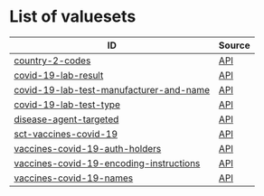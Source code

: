 # List of valuesets

| ID | Source |
| -- | ------ |
| [country-2-codes](country-2-codes.json) | [API](https://dgca-businessrule-service.ezdrav.si/valuesets/c154181da43470d3e12937fbdf1d342e37a8508ce5bdb7b1782a81c9e26d5b29) |
| [covid-19-lab-result](covid-19-lab-result.json) | [API](https://dgca-businessrule-service.ezdrav.si/valuesets/64f946691cc68966335da6dfe16d4177de8c5d3ce6abc2cf18c30103a70763d6) |
| [covid-19-lab-test-manufacturer-and-name](covid-19-lab-test-manufacturer-and-name.json) | [API](https://dgca-businessrule-service.ezdrav.si/valuesets/3ec326f4a34833da11af0bd5197401a88ac048799eff5f9c74913ce433565cf5) |
| [covid-19-lab-test-type](covid-19-lab-test-type.json) | [API](https://dgca-businessrule-service.ezdrav.si/valuesets/3b30b9a612ff5ae09feb60977d1d4394761237dfcd489b83bed30d8e3508f49d) |
| [disease-agent-targeted](disease-agent-targeted.json) | [API](https://dgca-businessrule-service.ezdrav.si/valuesets/9810aafdbb7ad976845179c152c356987553eb82291b18d300db5044c4185bd8) |
| [sct-vaccines-covid-19](sct-vaccines-covid-19.json) | [API](https://dgca-businessrule-service.ezdrav.si/valuesets/fec7472273dfeeb048915a86c11b99ffde2d35cf883c70861f7d75e469762635) |
| [vaccines-covid-19-auth-holders](vaccines-covid-19-auth-holders.json) | [API](https://dgca-businessrule-service.ezdrav.si/valuesets/f782431016489636086b5fb2ae148ea47d3f459915ac2ec7fef5f5ab231ccaff) |
| [vaccines-covid-19-encoding-instructions](vaccines-covid-19-encoding-instructions.json) | [API](https://dgca-businessrule-service.ezdrav.si/valuesets/163a75154d6012a85f215969947a8a9599655e7b7de417c8b481674e6ff1f259) |
| [vaccines-covid-19-names](vaccines-covid-19-names.json) | [API](https://dgca-businessrule-service.ezdrav.si/valuesets/d5ee2752cddc1158c956871899b40d6a15a82b323203603a1f608bac4461956a) |
